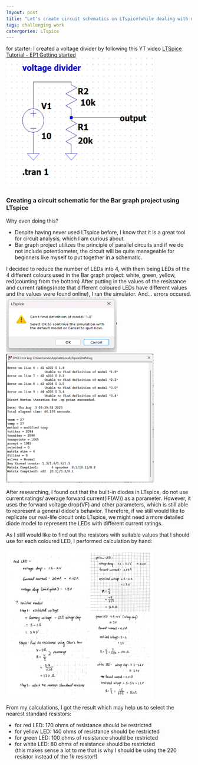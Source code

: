 ```yaml
---
layout: post
title: "Let's create circuit schematics on LTspice(while dealing with unexpected error)!"
tags: challenging work
catergories: LTspice
---
```

for starter: I created a voltage divider by following this YT video [LTSpice Tutorial - EP1 Getting started](https://youtu.be/JRcyHuyb1V0)
<img src="https://raw.githubusercontent.com/TomatoNut/myblog/main/voltage%20divisor.png" alt="voltage divider" width="400px" height="350px">

### Creating a circuit schematic for the Bar graph project using LTspice
Why even doing this?
- Despite having never used LTspice before, I know that it is a great tool for circuit analysis, which I am curious about.
- Bar graph project utilizes the principle of parallel circuits and if we do not include potentiometer, the circuit will be quite manageable for beginners like myself to put together in a schematic.
<imag src="https://raw.githubusercontent.com/TomatoNut/myblog/main/bar%20graph%20schematic.png" width= "300px" height="500px">
I decided to reduce the number of LEDs into 4, with them being LEDs of the 4 different colours used in the Bar graph project: white, green, yellow, red(counting from the bottom)
After putting in the values of the resistance and current ratings(note that different coloured LEDs have different values and the values were found online), I ran the simulator.
And... errors occured.<br>
<img src= "https://raw.githubusercontent.com/TomatoNut/myblog/main/error1-no%20model%20found.png" width="300px" height="150px">
<img src="https://raw.githubusercontent.com/TomatoNut/myblog/main/error2-led%20current%20ratings.png" width="400px" height="350px"><br>

After researching, I found out that the built-in diodes in LTspice, do not use current ratings/ average forward current(IF(AV)) as a parameter. However, it uses the forward voltage drop(VF) and other parameters, which is still able to represent a general didoe's behavior. Therefore, if we still would like to replicate our real-life circuit onto LTspice, we might need a more detailed diode model to represent the LEDs with different current ratings.<br>

As I still would like to find out the resistors with suitable values that I should use for each coloured LED, I performed calculation by hand:<br>  
<img src="https://raw.githubusercontent.com/TomatoNut/myblog/main/bar%20graph%20resistor%20calculation.jpg" width="400px" height="400px"><br>  

From my calculations, I got the result which may help us to select the nearest standard resistors:<br>
- for red LED: 170 ohms of resistance should be restricted
- for yellow LED: 140 ohms of resistance should be restricted
- for green LED: 100 ohms of resistance should be restricted
- for white LED: 80 ohms of resistance should be restricted<br>
(this makes sense a lot to me that is why I should be using the 220 resistor instead of the 1k resistor!)
